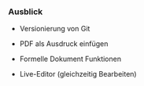 ### Ausblick

* Versionierung von Git

* PDF als Ausdruck einfügen

* Formelle Dokument Funktionen

* Live-Editor (gleichzeitig Bearbeiten)
